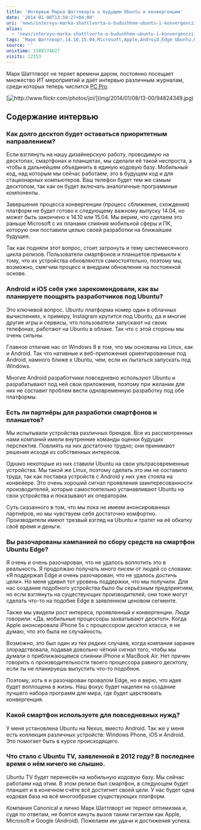```yaml
---
title: 'Интервью Марка Шаттлворта о будущем Ubuntu и конвергенции'
date: '2014-01-08T13:50:27+04:00'
uri: 'news/intervyu-marka-shattlvorta-o-budushhem-ubuntu-i-konvergenczii'
alias: 
  - 'news/intervyu-marka-shattlvorta-o-budushhem-ubuntu-i-konvergenczii.html'
tags: 'Марк Шаттлворт,14.10,15.04,Microsoft,Apple,Android,Edge Ubuntu,Ubuntu Touch'
source: ''
unixtime: 1389174627
visits: 12153
---
```

Марк Шаттлворт не теряет времени даром, постоянно посещает множество ИТ мероприятий и даёт интервью различным журналам, среди которых теперь числится [PC Pro](http://www.pcpro.co.uk/news/interviews/386080/mark-shuttleworth-interview-taking-ubuntu-beyond-desktops).

[![](img/2014/01/08/13-00/94824349.jpg 'http://www.flickr.com/photos/joi/')](img/2014/01/08/13-00/94824349.jpg)

## Содержание интервью

### Как долго десктоп будет оставаться приоритетным направлением?

Если взглянуть на нашу дизайнерскую работу, проводимую на десктопах, смартфонах и планшетах, мы сделали её такой неспроста, а чтобы в дальнейшем объединить в единую кодовую базу. Мобильный код, над которым мы сейчас работаем, это в будущем код и для стационарных компьютеров. Ваш телефон будет тем же самым десктопом, так как он будет включать аналогичные программные компоненты.

Завершение процесса конвергенции (процесс сближения, схождения) платформ не будет готово к следующему важному выпуску 14.04, но может быть закончено к 14.10 или 15.04. Мы верим, что сделаем это раньше Microsoft с их планами слияния мобильной сферы и ПК, которую они поставили целью своей разработки на ближайшее будущее.

Так как подняли этот вопрос, стоит затронуть и тему шестимесячного цикла релизов. Пользователи смартфонов и планшетов привыкли к тому, что их устройства обновляются самостоятельно, поэтому мы, возможно, смягчим процесс и внедрим обновление на постоянной основе.

### Android и iOS себя уже зарекомендовали, как вы планируете поощрять разработчиков под Ubuntu?

Это ключевой вопрос. Ubuntu платформа номер один в облачных вычислениях, к примеру, Instagram крутится под Ubuntu, да и многие другие игры и сервисы, что пользователи запускают на своих телефонах, работают на Ubuntu в облаке. Так что с этой стороны мы очень сильны.

Главное отличие нас от Windows 8 в том, что мы основаны на Linux, как и Android. Так что нативные и веб-приложения ориентированные под Android, намного ближе к Ubuntu, чем, если их пытаться запускать под Windows.

Многие Android разработчики повседневно используют Ubuntu и разрабатывают под ней свои приложения, поэтому при желании для них не составит проблем вести одновременную разработку под обе платформы.

### Есть ли партнёры для разработки смартфонов и планшетов?

Мы испытывали устройства различных брендов. Все из рассмотренных нами компаний имели внутренние команды оценки будущих перспектив. Повлиять на них достаточно трудно; они принимают решения исходя из собственных интересов.

Однако некоторые из них ставили Ubuntu на свои ультрасовременные устройства. Мы такой же Linux, поэтому сделать это им не составило труда, так как поставка устройств с Android у них уже стояла на конвейере. Это очень хороший сигнал проявления заинтересованности производителей, которые самостоятельно устанавливают Ubuntu на свои устройства и показывают их операторам.

Суть сказанного в том, что мы пока не имеем анонсированных партнёров, но мы чувствуем себя достаточно комфортно. Производители имеют трезвый взгляд на Ubuntu и тратят на её обкатку своё время и деньги.

### Вы разочарованы кампанией по сбору средств на смартфон Ubuntu Edge?

Я очень и очень разочарован, что не удалось воплотить это в реальность. Я продолжаю получать много писем от людей со словами: «Я поддержал Edge и очень разочарован, что не удалось достичь цели». Но меня удивил тот уровень поддержки, что мы получили. Для нас создание подобного устройства было бы серьёзным предприятием, но если взглянуть на существующих производителей, они тоже могут сделать что-то на подобие Edge в заявленном ценовом сегменте.

Также мы увидели рост интереса, проявленный к конвергенции. Люди говорили: «Да, мобильные процессоры захватывают десктоп». Когда Apple анонсировала iPhone 5s с процессором десктоп класса, я не думаю, что это была не случайность.

Возможно, это был один из тех редких случаев, когда компания заранее злорадствовала, подавая довольно чёткий сигнал того, чтобы мы думали о приближающемся слиянии iPhone и MacBook Air. Нет причин говорить о производительности твоего процессора равного десктопу, если ты не планируешь выпустить что-то подобное.

Поэтому, хоть я и разочарован провалом Edge, но я верю, что идея будет воплощена в жизнь. Наш фокус будет нацелен на создание лучшего набора программ для мира, где будет царствовать конвергенция.

### Какой смартфон используете для повседневных нужд?

У меня установлена Ubuntu на Nexus, вместо Android. Так же у меня есть коллекция различных устройств: Windows Phone, iOS и Android. Это помогает быть в курсе происходящего.

### Что стало с Ubuntu TV, заявленной в 2012 году? В последнее время о нём ничего не слышно.

Ubuntu TV будет перенесён на мобильную кодовую базу. Мы сейчас работаем над этим. В этом релизе был смартфон, в следующем будет планшет и в конечном счёте всё достигнет своей цели. У нас будет одна кодовая база на всё многообразие существующих платформ.

Компания Canonical и лично Марк Шаттлворт не теряют оптимизма и, судя по ответам, не боятся кинуть вызов таким гигантам как Apple, Microsoft и Google (Android). Пожелаем им удачи и достижения успеха.
